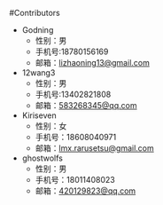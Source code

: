 #Contributors
- Godning
  - 性别：男 
  - 手机号:18780156169
  - 邮箱：lizhaoning13@gmail.com
- 12wang3
  - 性别：男 
  - 手机号:13402821808
  - 邮箱：583268345@qq.com
- Kiriseven
  - 性别：女
  - 手机号：18608040971
  - 邮箱：lmx.rarusetsu@gmail.com
- ghostwolfs
  - 性别：男
  - 手机号：18011408023
  - 邮箱：420129823@qq.com
